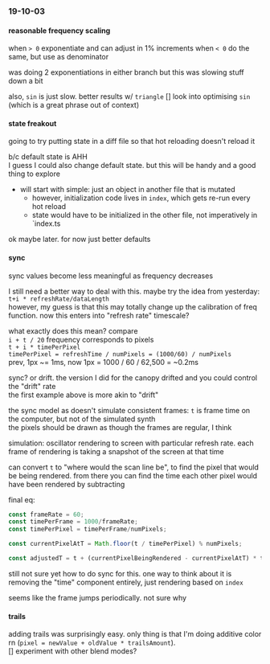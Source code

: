 ### 19-10-03
#### reasonable frequency scaling

when `> 0` exponentiate and can adjust in 1% increments
when `< 0` do the same, but use as denominator

was doing 2 exponentiations in either branch but this was slowing stuff down a bit

also, `sin` is just slow. better results w/ `triangle`
[] look into optimising `sin` (which is a great phrase out of context)

#### state freakout

going to try putting state in a diff file so that hot reloading doesn't reload it

b/c default state is AHH  
I guess I could also change default state. but this will be handy and a good thing to explore

- will start with simple: just an object in another file that is mutated
  - however, initialization code lives in `index`, which gets re-run every hot reload
  - state would have to be initialized in the other file, not imperatively in `index.ts

ok maybe later. for now just better defaults

#### sync

sync values become less meaningful as frequency decreases

I still need a better way to deal with this. maybe try the idea from yesterday: `t+i * refreshRate/dataLength`  
however, my guess is that this may totally change up the calibration of freq function. now this enters into "refresh rate" timescale?

what exactly does this mean? compare     
`i + t / 20` frequency corresponds to pixels    
`t + i * timePerPixel`  
`timePerPixel = refreshTime / numPixels = (1000/60) / numPixels`  
prev, 1px ~= 1ms, now 1px =  1000 / 60 / 62,500 = ~0.2ms

sync? or drift. the version I did for the canopy drifted and you could control the "drift" rate  
the first example above is more akin to "drift"

the sync model as doesn't simulate consistent frames: `t` is frame time on the computer, but not of the simulated synth  
the pixels should be drawn as though the frames are regular, I think

simulation: oscillator rendering to screen with particular refresh rate. each frame of rendering is taking a snapshot of the screen at that time
 
can convert `t` to "where would the scan line be", to find the pixel that would be being rendered. from there you can find the time each other pixel would have been rendered by subtracting

final eq:
```js
const frameRate = 60;
const timePerFrame = 1000/frameRate;
const timePerPixel = timePerFrame/numPixels;

const currentPixelAtT = Math.floor(t / timePerPixel) % numPixels;

const adjustedT = t + (currentPixelBeingRendered - currentPixelAtT) * timePerPixel;
```

still not sure yet how to do sync for this. one way to think about it is removing the "time" component entirely, just rendering based on `index`

seems like the frame jumps periodically. not sure why

#### trails

adding trails was surprisingly easy. only thing is that I'm doing additive color rn (`pixel = newValue + oldValue * trailsAmount`).  
[] experiment with other blend modes?